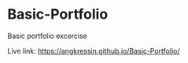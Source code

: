 # Basic-Portfolio
Basic portfolio excercise

Live link: https://angkressin.github.io/Basic-Portfolio/
